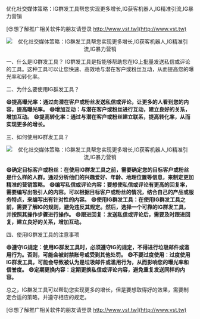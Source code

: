 优化社交媒体策略：IG群发工具帮您实现更多增长,IG获客机器人,IG精准引流,IG暴力营销

[😍想了解推广相关软件的朋友请登录 http://www.vst.tw](http://www.vst.tw)

 <center><img src="https://vst.tw/MP4/tuiguang/png/7.png" alt="优化社交媒体策略：IG群发工具帮您实现更多增长,IG获客机器人,IG精准引流,IG暴力营销"></center>

一、什么是IG群发工具？
IG群发工具是指能够帮助您在IG上批量发送私信或评论的工具。这种工具可以让您快速、高效地与潜在客户或粉丝互动，从而提高您的曝光率和转化率。

二、为什么要使用IG群发工具？

**😄提高曝光率：通过向潜在客户或粉丝发送私信或评论，让更多的人看到您的内容，提高曝光率。**
**😄增加互动：与潜在客户或粉丝进行互动，建立良好的关系，增加互动。**
**😄提高转化率：通过与潜在客户或粉丝建立联系，提高转化率，从而实现更多的增长。**

三、如何使用IG群发工具？

 <center><img src="https://vst.tw/MP4/tuiguang/png/3.png" alt="优化社交媒体策略：IG群发工具帮您实现更多增长,IG获客机器人,IG精准引流,IG暴力营销"></center>

**😄确定目标客户或粉丝：在使用IG群发工具之前，需要确定您的目标客户或粉丝是什么样的人群。通过分析他们的兴趣爱好、年龄、地理位置等信息，来制定更加精准的营销策略。**
**😄编写私信或评论内容：要想使私信或评论有更高的回复率，需要编写出吸引人的内容。可以根据目标客户或粉丝的情况，结合自己的产品或服务特点，来编写出有针对性的内容。**
**😄使用IG群发工具：在使用IG群发工具之前，需要了解IG的规则，避免违反其规定。然后，选择一个可靠的IG群发工具，并按照其操作步骤进行操作。**
**😄跟进回复：发送私信或评论后，需要及时跟进回复，建立良好的关系，增加互动。**

四、使用IG群发工具的注意事项

**😄遵守IG规定：使用IG群发工具时，必须遵守IG的规定，不得进行垃圾邮件或滥用行为。否则，可能会被封禁账号或受到其他处罚。**
**😄不要过度使用：过度使用IG群发工具，可能会导致被认为是垃圾邮件或滥用行为，从而影响您的曝光率和信誉度。**
**😄定期更换内容：定期更换私信或评论内容，避免重复发送同样的内容。**

总之，IG群发工具可以帮助您实现更多的增长，但是要想取得好的效果，需要制定合适的策略，并遵守相应的规定。

[😍想了解推广相关软件的朋友请登录 http://www.vst.tw](http://www.vst.tw)



